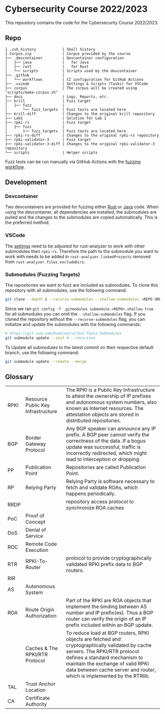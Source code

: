 # Cybersecurity Course 2022/2023

This repository contains the code for the Cybersecurity Course 2022/2023.

## Repo

```
├ .zsh_history            | Shell history
├ Corpus.zip              | Corpus provided by the course
├── .devcontainer         | Devcontainer configuration
│   ├── java              |   for Java
│   ├── rust              |   for Rust
│   └── scripts           | Scripts used by the devcontainer
├── .github               |
│   └── workflows         | CI configuration for GitHub Actions
├── .vscode               | Settings & Scripts (Tasks) for VSCode
├── corpus                | The corpus will be created using "scripts/make-corpus.sh"
├── docs                  | Logs, Reports, etc.
├── krill                 | Fuzz target
│   ├── fuzz              | 
│       └── fuzz_targets  | Fuzz tests are located here
├── krill-diff            | Changes to the original krill repository
├── Lab1                  | Solution for Lab 1
├── rpki-rs               | Fuzz target
│   ├── fuzz              | 
│       ├── fuzz_targets  | Fuzz tests are located here
├── rpki-rs-diff          | Changes to the original rpki-rs repository
├── rpki-validator-3      | Fuzz target
├── rpki-validator-3-diff | Changes to the original rpki-validator-3 repository
└── scripts               | Helper scripts
```

Fuzz tests can be run manually via GitHub Actions with the [fuzzing workflow](https://github.com/klezm/Cybersecurity2022/actions/workflows/fuzzing.yml).

## Development

### Devcontainer

Two devcontainers are provided for fuzzing either [Rust](.devcontainer/rust/devcontainer.json) or [Java](.devcontainer/java/devcontainer.json) code.
When using the devcontainer, all dependencies are installed, the submodules are pulled and the changes to the submodules are copied automatically.
This is the preferred method.

### VSCode

The [settings](.vscode/settings.json) need to be adjusted for rust-analyzer to work with other submodules then `rpki-rs`. Therefore the path to the submodule you want to work with needs to be added in `rust-analyzer.linkedProjects` removed from `rust-analyzer.files.excludeDirs`.

### Submodules (Fuzzing Targets)

The repositories we want to fuzz are included as submodules.
To clone this repository with all submodules, use the following command:

```sh
git clone --depth 1 --recurse-submodules --shallow-submodules <REPO URL>
```

Since we ran `git config -f .gitmodules submodule.<REPO>.shallow true` for all submodules you can omit the `--shallow-submodules` flag.
If you cloned the repository without the `--recurse-submodules` flag, you can initialize and update the submodules with the following commands:

```sh
# https://git-scm.com/book/en/v2/Git-Tools-Submodules
git submodule update --init # --recursive
```

To Update all submodules to the latest commit on their respective default branch, use the following command:

```sh
git submodule update --remote --merge
```

## Glossary

|      |                                    |     |
| ---- | ---------------------------------- | --- |
| RPKI | Resource Public Key Infrastructure | The RPKI is a Public Key Infrastructure to attest the ownership of IP prefixes and autonomous system numbers, also known as Internet resources. The attestation objects are stored in distributed repositories. |
| BGP  | Border Gateway Protocol            | Any BGP speaker can announce any IP prefix. A BGP peer cannot verify the correctness of the data. If a bogus update was successful, traffic is incorrectly redirected, which might lead to interception or dropping. |
| PP   | Publication Point                  | Repositories are called Publication Point. |
| RP   | Relying Party                      | Relying Party is software necessary to fetch and validate ROAs, which happens periodically. |
| RRDP |                                    | repository access protocol to synchronize ROA caches  |
| PoC  | Proof of Concept                   |  |
| DoS  | Denial of Service                  |  |
| ROC  | Remote Code Execution              |  |
| RTR  | RPKI-To-Router                     | protocol to provide cryptographically validated RPKI prefix data to BGP routers. |
| RIR  |                                    |  |
| AS   | Autonomous System                  |  |
| ROA  | Route Origin Authorization         | Part of the RPKI are ROA objects that implement the binding between AS number and IP prefix(es). Thus a BGP router can verify the origin of an IP prefix included within an BGP update. |
|      | Caches & The RPKI/RTR Protocol     | To reduce load at BGP routers, RPKI objects are fetched and cryptographically validated by cache servers. The RPKI/RTR protocol defines a standard mechanism to maintain the exchange of valid RPKI data between cache server and router, which is implemented by the RTRlib. |
| TAL  | Trust Anchor Location              |
| CA   | Certificate Authority              |
